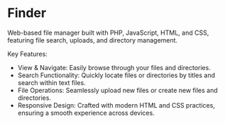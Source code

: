 # Finder
Web-based file manager built with PHP, JavaScript, HTML, and CSS, featuring file search, uploads, and directory management.

Key Features:

- View & Navigate: Easily browse through your files and directories.
- Search Functionality: Quickly locate files or directories by titles and search within text files.
- File Operations: Seamlessly upload new files or create new files and directories.
- Responsive Design: Crafted with modern HTML and CSS practices, ensuring a smooth experience across devices.
